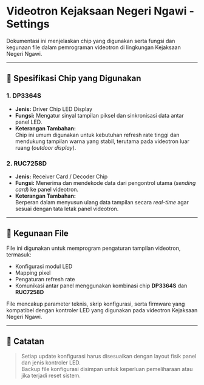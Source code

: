# Videotron Kejaksaan Negeri Ngawi - Settings

Dokumentasi ini menjelaskan chip yang digunakan serta fungsi dan kegunaan file dalam pemrograman videotron di lingkungan Kejaksaan Negeri Ngawi.

---

## 🔧 Spesifikasi Chip yang Digunakan

### 1. **DP3364S**
- **Jenis:** Driver Chip LED Display  
- **Fungsi:** Mengatur sinyal tampilan piksel dan sinkronisasi data antar panel LED.  
- **Keterangan Tambahan:**  
  Chip ini umum digunakan untuk kebutuhan refresh rate tinggi dan mendukung tampilan warna yang stabil, terutama pada videotron luar ruang (_outdoor display_).

### 2. **RUC7258D**
- **Jenis:** Receiver Card / Decoder Chip  
- **Fungsi:** Menerima dan mendekode data dari pengontrol utama (_sending card_) ke panel videotron.  
- **Keterangan Tambahan:**  
  Berperan dalam menyusun ulang data tampilan secara _real-time_ agar sesuai dengan tata letak panel videotron.

---

## 📁 Kegunaan File

File ini digunakan untuk memprogram pengaturan tampilan videotron, termasuk:

- Konfigurasi modul LED  
- Mapping pixel  
- Pengaturan refresh rate  
- Komunikasi antar panel menggunakan kombinasi chip **DP3364S** dan **RUC7258D**

File mencakup parameter teknis, skrip konfigurasi, serta firmware yang kompatibel dengan kontroler LED yang digunakan pada videotron Kejaksaan Negeri Ngawi.

---

## 📝 Catatan

> Setiap update konfigurasi harus disesuaikan dengan layout fisik panel dan jenis kontroler LED.  
> Backup file konfigurasi disimpan untuk keperluan pemeliharaan atau jika terjadi reset sistem.
